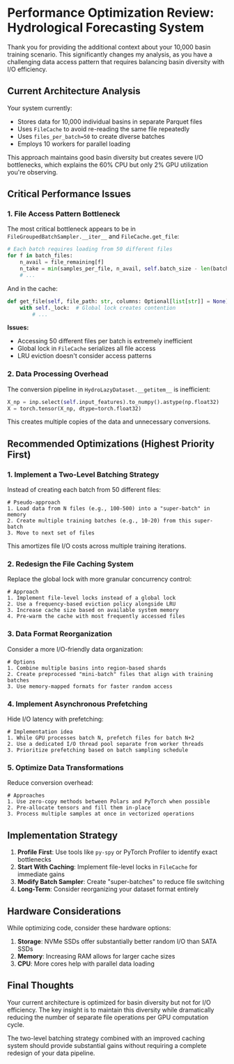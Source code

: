 # Performance Optimization Review: Hydrological Forecasting System

Thank you for providing the additional context about your 10,000 basin training scenario. This significantly changes my analysis, as you have a challenging data access pattern that requires balancing basin diversity with I/O efficiency.

## Current Architecture Analysis

Your system currently:

- Stores data for 10,000 individual basins in separate Parquet files
- Uses `FileCache` to avoid re-reading the same file repeatedly
- Uses `files_per_batch=50` to create diverse batches
- Employs 10 workers for parallel loading

This approach maintains good basin diversity but creates severe I/O bottlenecks, which explains the 60% CPU but only 2% GPU utilization you're observing.

## Critical Performance Issues

### 1. File Access Pattern Bottleneck

The most critical bottleneck appears to be in `FileGroupedBatchSampler.__iter__` and `FileCache.get_file`:

```python
# Each batch requires loading from 50 different files
for f in batch_files:
    n_avail = file_remaining[f]
    n_take = min(samples_per_file, n_avail, self.batch_size - len(batch))
    # ...
```

And in the cache:

```python
def get_file(self, file_path: str, columns: Optional[list[str]] = None):
    with self._lock:  # Global lock creates contention
        # ...
```

**Issues:**

- Accessing 50 different files per batch is extremely inefficient
- Global lock in `FileCache` serializes all file access
- LRU eviction doesn't consider access patterns

### 2. Data Processing Overhead

The conversion pipeline in `HydroLazyDataset.__getitem__` is inefficient:

```python
X_np = inp.select(self.input_features).to_numpy().astype(np.float32)
X = torch.tensor(X_np, dtype=torch.float32)
```

This creates multiple copies of the data and unnecessary conversions.

## Recommended Optimizations (Highest Priority First)

### 1. Implement a Two-Level Batching Strategy

Instead of creating each batch from 50 different files:

```
# Pseudo-approach
1. Load data from N files (e.g., 100-500) into a "super-batch" in memory
2. Create multiple training batches (e.g., 10-20) from this super-batch
3. Move to next set of files
```

This amortizes file I/O costs across multiple training iterations.

### 2. Redesign the File Caching System

Replace the global lock with more granular concurrency control:

```
# Approach
1. Implement file-level locks instead of a global lock
2. Use a frequency-based eviction policy alongside LRU
3. Increase cache size based on available system memory
4. Pre-warm the cache with most frequently accessed files
```

### 3. Data Format Reorganization

Consider a more I/O-friendly data organization:

```
# Options
1. Combine multiple basins into region-based shards
2. Create preprocessed "mini-batch" files that align with training batches
3. Use memory-mapped formats for faster random access
```

### 4. Implement Asynchronous Prefetching

Hide I/O latency with prefetching:

```
# Implementation idea
1. While GPU processes batch N, prefetch files for batch N+2
2. Use a dedicated I/O thread pool separate from worker threads
3. Prioritize prefetching based on batch sampling schedule
```

### 5. Optimize Data Transformations

Reduce conversion overhead:

```
# Approaches
1. Use zero-copy methods between Polars and PyTorch when possible
2. Pre-allocate tensors and fill them in-place
3. Process multiple samples at once in vectorized operations
```

## Implementation Strategy

1. **Profile First**: Use tools like `py-spy` or PyTorch Profiler to identify exact bottlenecks
2. **Start With Caching**: Implement file-level locks in `FileCache` for immediate gains
3. **Modify Batch Sampler**: Create "super-batches" to reduce file switching
4. **Long-Term**: Consider reorganizing your dataset format entirely

## Hardware Considerations

While optimizing code, consider these hardware options:

1. **Storage**: NVMe SSDs offer substantially better random I/O than SATA SSDs
2. **Memory**: Increasing RAM allows for larger cache sizes
3. **CPU**: More cores help with parallel data loading

## Final Thoughts

Your current architecture is optimized for basin diversity but not for I/O efficiency. The key insight is to maintain this diversity while dramatically reducing the number of separate file operations per GPU computation cycle.

The two-level batching strategy combined with an improved caching system should provide substantial gains without requiring a complete redesign of your data pipeline.
